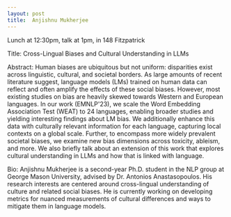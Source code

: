 ```yaml
---
layout: post
title:  Anjishnu Mukherjee
---
```


Lunch at 12:30pm, talk at 1pm, in 148 Fitzpatrick

Title: Cross-Lingual Biases and Cultural Understanding in LLMs

Abstract: Human biases are ubiquitous but not uniform: disparities exist across linguistic, cultural, and societal borders.
As large amounts of recent literature suggest, language models (LMs) trained on human data can reflect and often amplify the effects of these social biases.
However, most existing studies on bias are heavily skewed towards Western and European languages.
In our work (EMNLP'23), we scale the Word Embedding Association Test (WEAT) to 24 languages, enabling broader studies and yielding interesting findings about LM bias.
We additionally enhance this data with culturally relevant information for each language, capturing local contexts on a global scale.
Further, to encompass more widely prevalent societal biases, we examine new bias dimensions across toxicity, ableism, and more.
We also briefly talk about an extension of this work that explores cultural understanding in LLMs and how that is linked with language.

Bio: Anjishnu Mukherjee is a second-year Ph.D. student in the NLP group at George Mason University, advised by Dr. Antonios Anastasopoulos.
His research interests are centered around cross-lingual understanding of culture and related social biases.
He is currently working on developing metrics for nuanced measurements of cultural differences and ways to mitigate them in language models.
